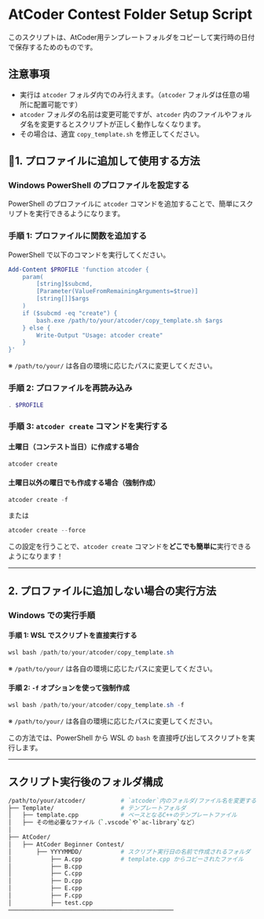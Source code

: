 # AtCoder Contest Folder Setup Script

このスクリプトは、AtCoder用テンプレートフォルダをコピーして実行時の日付で保存するためのものです。

## 注意事項
- 実行は `atcoder` フォルダ内でのみ行えます。（`atcoder` フォルダは任意の場所に配置可能です）
- `atcoder` フォルダの名前は変更可能ですが、`atcoder` 内のファイルやフォルダ名を変更するとスクリプトが正しく動作しなくなります。
- その場合は、適宜 `copy_template.sh` を修正してください。

## 🌟1. プロファイルに追加して使用する方法

### Windows PowerShell のプロファイルを設定する
PowerShell のプロファイルに `atcoder` コマンドを追加することで、簡単にスクリプトを実行できるようになります。

### 手順 1: プロファイルに関数を追加する
PowerShell で以下のコマンドを実行してください。

```powershell
Add-Content $PROFILE 'function atcoder {
    param(
        [string]$subcmd,
        [Parameter(ValueFromRemainingArguments=$true)]
        [string[]]$args
    )
    if ($subcmd -eq "create") {
        bash.exe /path/to/your/atcoder/copy_template.sh $args
    } else {
        Write-Output "Usage: atcoder create"
    }
}'
```
※ `/path/to/your/` は各自の環境に応じたパスに変更してください。

### 手順 2: プロファイルを再読み込み
```powershell
. $PROFILE
```

### 手順 3: `atcoder create` コマンドを実行する
#### 土曜日（コンテスト当日）に作成する場合
```powershell
atcoder create
```

#### 土曜日以外の曜日でも作成する場合（強制作成）
```powershell
atcoder create -f
```
または
```powershell
atcoder create --force
```

この設定を行うことで、`atcoder create` コマンドを**どこでも簡単に**実行できるようになります！

---

## 2. プロファイルに追加しない場合の実行方法

### Windows での実行手順
#### 手順 1: WSL でスクリプトを直接実行する
```powershell
wsl bash /path/to/your/atcoder/copy_template.sh
```
※ `/path/to/your/` は各自の環境に応じたパスに変更してください。

#### 手順 2: `-f` オプションを使って強制作成
```powershell
wsl bash /path/to/your/atcoder/copy_template.sh -f
```
※ `/path/to/your/` は各自の環境に応じたパスに変更してください。

この方法では、PowerShell から WSL の `bash` を直接呼び出してスクリプトを実行します。

---

## スクリプト実行後のフォルダ構成
```bash
/path/to/your/atcoder/          # `atcoder`内のフォルダ/ファイル名を変更する場合は`copy_template.sh`の中身を修正する必要があります
├── Template/                   # テンプレートフォルダ
│   ├── template.cpp            # ベースとなるC++のテンプレートファイル
│   ├── その他必要なファイル（`.vscode`や`ac-library`など）
│
├── AtCoder/
│   ├── AtCoder Beginner Contest/
│       ├── YYYYMMDD/           # スクリプト実行日の名前で作成されるフォルダ
│           ├── A.cpp           # template.cpp からコピーされたファイル
│           ├── B.cpp
│           ├── C.cpp
│           ├── D.cpp
│           ├── E.cpp
│           ├── F.cpp
│           ├── test.cpp
───────────────────────────────────────────────
```
